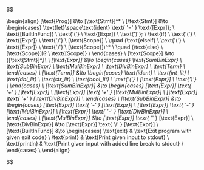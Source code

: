 $$

\begin{align}
    [\text{Prog}] &\to [\text{Stmt}]^* \\
    [\text{Stmt}] &\to
        \begin{cases}
            \text{let}\space\text{ident} \text{ '=' } \text{[Expr]}; \\
            \text{[BuiltInFunc]} \ \text{'('} \ \text{[Expr]} \ \text{')'}; \\
            \text{if} \ \text{'('} \ \text{[Expr]} \ \text{')'} \ [\text{Scope}] \\
            \quad (\text{elseif} \ \text{'('} \ \text{[Expr]} \ \text{')'} \ [\text{Scope}])^* \\
            \quad (\text{else} \ [\text{Scope}])? \\
            \text{[Scope]} \\
        \end{cases}
    \\
    [\text{Scope}] &\to \{[\text{Stmt}]^*\}\ \\
    [\text{Expr}] &\to
        \begin{cases}
            \text{SumBinExpr} \\
            \text{SubBinExpr} \\
            \text{MulBinExpr} \\
            \text{DivBinExpr} \\
            \text{Term} \\
        \end{cases}
    \\
    [\text{Term}] &\to
        \begin{cases}
            \text{ident} \\
            \text{int\_lit} \\
            \text{dbl\_lit} \\
            \text{str\_lit} \\
            \text{bool\_lit} \\
            \text{'('} \ [\text{Expr}] \ \text{')'} \\
        \end{cases}
    \\
    [\text{SumBinExpr}] &\to
        \begin{cases}
            [\text{Expr}] \text{ '+' } [\text{Expr}] \\
            [\text{Expr}] \text{ '+' } [\text{MulBinExpr}] \\
            [\text{Expr}] \text{ '+' } [\text{DivBinExpr}] \\
        \end{cases}
    \\
    [\text{SubBinExpr}] &\to
        \begin{cases}
            [\text{Expr}] \text{ '-' } [\text{Expr}] \\
            [\text{Expr}] \text{ '-' } [\text{MulBinExpr}] \\
            [\text{Expr}] \text{ '-' } [\text{DivBinExpr}] \\
        \end{cases}
    \\
    [\text{MulBinExpr}] &\to [\text{Expr}] \text{ '*' } [\text{Expr}] \\
    [\text{DivBinExpr}] &\to [\text{Expr}] \text{ '/' } [\text{Expr}] \\
    [\text{BuiltInFunc}] &\to
        \begin{cases}
            \text{exit} & \text{Exit program with given exit code} \\
            \text{print} & \text{Print given input to stdout} \\
            \text{println} & \text{Print given input with added line break to stdout} \\
        \end{cases}
    \\
\end{align}

$$